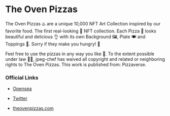 # The Oven Pizzas

The Oven Pizzas ♨️ are a unique 10,000 NFT Art Collection inspired by our favorite food. The first real-looking 👀 NFT collection. Each Pizza 🍕 looks beautiful and delicious 👌 with its own Background 🖼, Plate 🍽 and Toppings 🍅. Sorry if they make you hungry! 🤤

Feel free to use the pizzas in any way you like 🤝. To the extent possible under law 👩‍⚖️, jpeg-chef has waived all copyright and related or neighboring rights to The Oven Pizzas. This work is published from: Pizzaverse.

### Official Links

- [Opensea](https://opensea.io/collection/theovenpizzas)

- [Twitter](https://twitter.com/theovenpizzas)

- [theovenpizzas.com](https://theovenpizzas.com)



